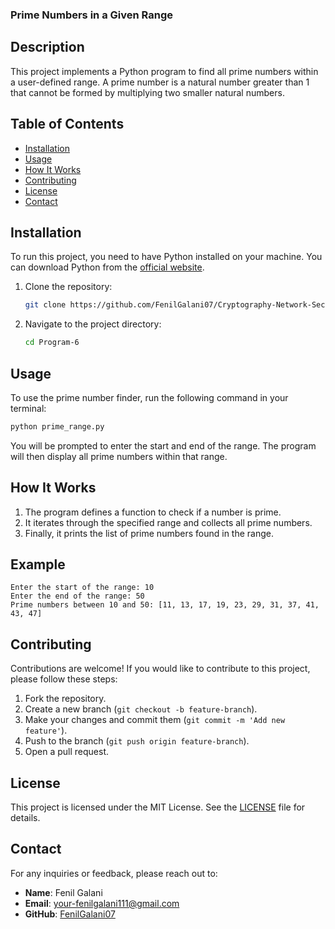 ### Prime Numbers in a Given Range

## Description

This project implements a Python program to find all prime numbers within a user-defined range. A prime number is a natural number greater than 1 that cannot be formed by multiplying two smaller natural numbers.

## Table of Contents

- [Installation](#installation)
- [Usage](#usage)
- [How It Works](#how-it-works)
- [Contributing](#contributing)
- [License](#license)
- [Contact](#contact)

## Installation

To run this project, you need to have Python installed on your machine. You can download Python from the [official website](https://www.python.org/downloads/).

1. Clone the repository:

   ```bash
   git clone https://github.com/FenilGalani07/Cryptography-Network-Security.git
   ```

2. Navigate to the project directory:

   ```bash
   cd Program-6
   ```

## Usage

To use the prime number finder, run the following command in your terminal:

```bash
python prime_range.py
```

You will be prompted to enter the start and end of the range. The program will then display all prime numbers within that range.

## How It Works

1. The program defines a function to check if a number is prime.
2. It iterates through the specified range and collects all prime numbers.
3. Finally, it prints the list of prime numbers found in the range.

## Example

```
Enter the start of the range: 10
Enter the end of the range: 50
Prime numbers between 10 and 50: [11, 13, 17, 19, 23, 29, 31, 37, 41, 43, 47]
```

## Contributing

Contributions are welcome! If you would like to contribute to this project, please follow these steps:

1. Fork the repository.
2. Create a new branch (`git checkout -b feature-branch`).
3. Make your changes and commit them (`git commit -m 'Add new feature'`).
4. Push to the branch (`git push origin feature-branch`).
5. Open a pull request.

## License

This project is licensed under the MIT License. See the [LICENSE](LICENSE) file for details.

## Contact

For any inquiries or feedback, please reach out to:

- **Name**: Fenil Galani
- **Email**: [your-fenilgalani111@gmail.com](mailto:your-fenilgalani111@gmail.com)
- **GitHub**: [FenilGalani07](https://github.com/FenilGalani07)
